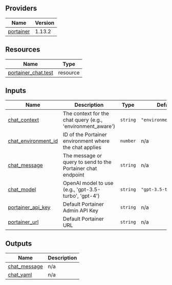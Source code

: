 <!-- BEGIN_TF_DOCS -->


## Providers

| Name | Version |
|------|---------|
| <a name="provider_portainer"></a> [portainer](#provider\_portainer) | 1.13.2 |

## Resources

| Name | Type |
|------|------|
| [portainer_chat.test](https://registry.terraform.io/providers/portainer/portainer/latest/docs/resources/chat) | resource |

## Inputs

| Name | Description | Type | Default | Required |
|------|-------------|------|---------|:--------:|
| <a name="input_chat_context"></a> [chat\_context](#input\_chat\_context) | The context for the chat query (e.g., 'environment\_aware') | `string` | `"environment_aware"` | no |
| <a name="input_chat_environment_id"></a> [chat\_environment\_id](#input\_chat\_environment\_id) | ID of the Portainer environment where the chat applies | `number` | n/a | yes |
| <a name="input_chat_message"></a> [chat\_message](#input\_chat\_message) | The message or query to send to the Portainer chat endpoint | `string` | n/a | yes |
| <a name="input_chat_model"></a> [chat\_model](#input\_chat\_model) | OpenAI model to use (e.g., 'gpt-3.5-turbo', 'gpt-4') | `string` | `"gpt-3.5-turbo"` | no |
| <a name="input_portainer_api_key"></a> [portainer\_api\_key](#input\_portainer\_api\_key) | Default Portainer Admin API Key | `string` | n/a | yes |
| <a name="input_portainer_url"></a> [portainer\_url](#input\_portainer\_url) | Default Portainer URL | `string` | n/a | yes |

## Outputs

| Name | Description |
|------|-------------|
| <a name="output_chat_message"></a> [chat\_message](#output\_chat\_message) | n/a |
| <a name="output_chat_yaml"></a> [chat\_yaml](#output\_chat\_yaml) | n/a |
<!-- END_TF_DOCS -->